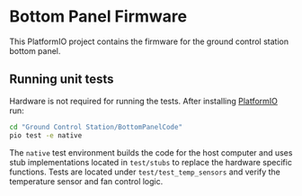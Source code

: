 # Bottom Panel Firmware

This PlatformIO project contains the firmware for the ground control station bottom panel.

## Running unit tests

Hardware is not required for running the tests. After installing [PlatformIO](https://platformio.org/install) run:

```bash
cd "Ground Control Station/BottomPanelCode"
pio test -e native
```

The `native` test environment builds the code for the host computer and uses
stub implementations located in `test/stubs` to replace the hardware specific
functions. Tests are located under `test/test_temp_sensors` and verify the
temperature sensor and fan control logic.
